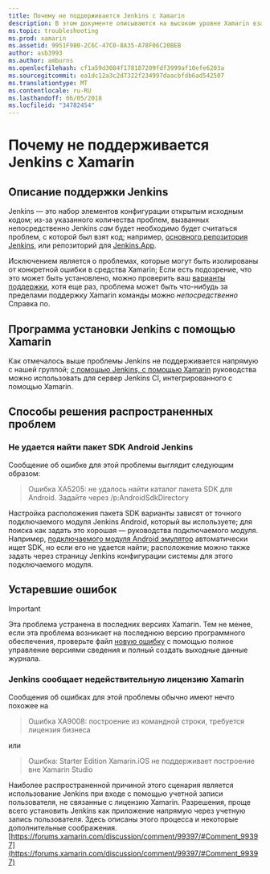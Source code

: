 ```yaml
---
title: Почему не поддерживается Jenkins с Xamarin
description: В этом документе описываются на высоком уровне Xamarin взаимодействия с системой непрерывной Интеграции Jenkins. В нем также описывается несколько распространенных проблем, возникающие при работе с Jenkins.
ms.topic: troubleshooting
ms.prod: xamarin
ms.assetid: 9951F980-2C6C-47C0-8A35-A78F06C20BEB
author: asb3993
ms.author: amburns
ms.openlocfilehash: cf1a59d3084f178187209fdf3999af10efe6203a
ms.sourcegitcommit: ea1dc12a3c2d7322f234997daacbfdb6ad542507
ms.translationtype: MT
ms.contentlocale: ru-RU
ms.lasthandoff: 06/05/2018
ms.locfileid: "34782454"
---
```

# <a name="why-isnt-jenkins-supported-by-xamarin"></a>Почему не поддерживается Jenkins с Xamarin

## <a name="jenkins-support-explanation"></a>Описание поддержки Jenkins

Jenkins — это набор элементов конфигурации открытым исходным кодом; из-за указанного количества проблем, вызванных непосредственно Jenkins *сам* будет необходимо будет считаться проблем, с которой был взят код; например, [основного репозитория Jenkins](https://github.com/jenkinsci/jenkins), или репозиторий для [ Jenkins.App](https://github.com/stisti/jenkins-app).

Исключением является о проблемах, которые могут быть изолированы от конкретной ошибки в средства Xamarin; Если есть подозрение, что это может быть установлено, можно проверить ваш [варианты поддержки](~/cross-platform/troubleshooting/support-options.md), хотя еще раз, проблема может быть что-нибудь за пределами поддержку Xamarin команды можно *непосредственно* Справка по.

## <a name="setup-jenkins-with-xamarin"></a>Программа установки Jenkins с помощью Xamarin

Как отмечалось выше проблемы Jenkins не поддерживается напрямую с нашей группой; [с помощью Jenkins, с помощью Xamarin](~/tools/ci/jenkins-walkthrough.md) руководства можно использовать для сервер Jenkins CI, интегрированного с помощью Xamarin. 

## <a name="fixes-for-common-issues"></a>Способы решения распространенных проблем

### <a name="jenkins-is-unable-to-find-the-android-sdk"></a>Не удается найти пакет SDK Android Jenkins

Сообщение об ошибке для этой проблемы выглядит следующим образом:

> Ошибка XA5205: не удалось найти каталог пакета SDK для Android. Задайте через /p:AndroidSdkDirectory

Настройка расположения пакета SDK варианты зависят от точного подключаемого модуля Jenkins Android, который вы используете; для поиска как задать это хорошая — руководства подключаемого модуля. Например, [подключаемого модуля Android эмулятор](https://wiki.jenkins-ci.org/display/JENKINS/Android+Emulator+Plugin#AndroidEmulatorPlugin-Systemconfiguration) автоматически ищет SDK, но если его не удается найти; расположение можно также задать через страницу Jenkins конфигурации системы для этого подключаемого модуля. 


## <a name="deprecated-errors"></a>Устаревшие ошибок

> [!IMPORTANT]
> Эта проблема устранена в последних версиях Xamarin. Тем не менее, если эта проблема возникает на последнюю версию программного обеспечения, проверьте файл [новую ошибку](~/cross-platform/troubleshooting/questions/howto-file-bug.md) с помощью полное управление версиями сведения и полный создать выходные данные журнала.



### <a name="jenkins-reports-an-invalid-xamarin-license"></a>Jenkins сообщает недействительную лицензию Xamarin
Сообщения об ошибках для этой проблемы обычно имеют нечто похожее на

> Ошибка XA9008: построение из командной строки, требуется лицензия бизнеса

или

> Ошибка: Starter Edition Xamarin.iOS не поддерживает построение вне Xamarin Studio 

Наиболее распространенной причиной этого сценария является использование Jenkins при входе с помощью учетной записи пользователя, не связанные с лицензию Xamarin. Разрешения, проще всего установить Jenkins как приложение напрямую через учетную запись пользователя. Здесь описаны этого процесса и некоторые дополнительные соображения. [https://forums.xamarin.com/discussion/comment/99397/#Comment_99397](https://forums.xamarin.com/discussion/comment/99397/#Comment_99397)
